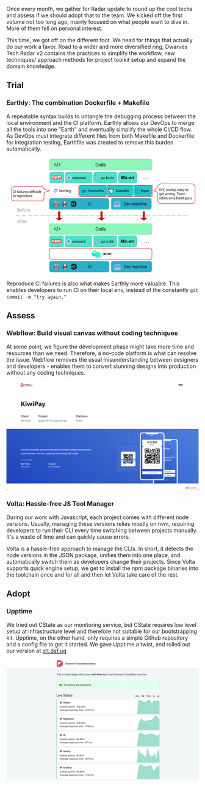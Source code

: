 Once every month, we gather for Radar update to round up the cool techs and assess if we should adopt that to the team. We kicked off the first volume not too long ago, mainly focused on what people want to dive in. More of them fell on personal interest.

This time, we got off on the different foot. We head for things that actually do our work a favor. Road to a wider and more diversified ring, Dwarves Tech Radar v2 contains the practices to simplify the workflow, new techniques/ approach methods for project toolkit setup and expand the domain knowledge.

## Trial
### Earthly: The combination Dockerfile + Makefile
A repeatable syntax builds to untangle the debugging process between the local environment and the CI platform. Earthly allows our DevOps to merge all the tools into one "Earth" and eventually simplify the whole CI/CD flow. As DevOps must integrate different files from both Makefile and Dockerfile for integration testing, Earthfile was created to remove this burden automatically.

![earhtly](./images/earthly.png)

Reproduce CI failures is also what makes Earthly more valuable. This enables developers to run CI on their local env, instead of the constantly `git commit -m "try again."`

## Assess
### Webflow: Build visual canvas without coding techniques
At some point, we figure the development phase might take more time and resources than we need. Therefore, a no-code platform is what can resolve the issue. Webflow removes the usual misunderstanding between designers and developers - enables them to convert stunning designs into production without any coding techniques.

![webflow](./images/webflow.png)

### Volta: Hassle-free JS Tool Manager
During our work with Javascript, each project comes with different node versions. Usually, managing these versions relies mostly on nvm, requiring developers to run their CLI every time switching between projects manually. It's a waste of time and can quickly cause errors.

Volta is a hassle-free approach to manage the CLIs. In short, it detects the node versions in the JSON package, unifies them into one place, and automatically switch them as developers change their projects. Since Volta supports quick engine setup, we get to install the npm package binaries into the toolchain once and for all and then let Volta take care of the rest.

## Adopt
### Upptime
We tried out CState as our monitoring service, but CState requires low level setup at infrastructure level and therefore not suitable for our bootstrapping kit. Upptime, on the other hand, only requires a simple Github repository and a config file to get it started. We gave Upptime a twist, and rolled out our version at [stt.daf.ug](http://stt.daf.ug/)

![uppptime](./images/sttdafug.png)